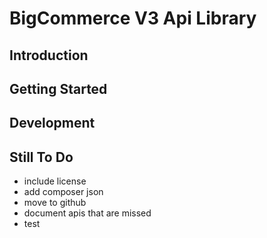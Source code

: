 # BigCommerce V3 Api Library
## Introduction

## Getting Started

## Development

## Still To Do

- include license
- add composer json
- move to github
- document apis that are missed
- test 
